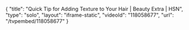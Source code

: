{
    "title": "Quick Tip for Adding Texture to Your Hair | Beauty Extra | HSN",
    "type": "solo",
    "layout": "iframe-static",
    "videoId": "118058677",
    "url": "\/tvpembed\/118058677"
}